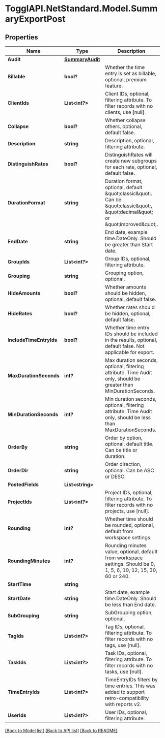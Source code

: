 # TogglAPI.NetStandard.Model.SummaryExportPost
## Properties

Name | Type | Description | Notes
------------ | ------------- | ------------- | -------------
**Audit** | [**SummaryAudit**](SummaryAudit.md) |  | [optional] 
**Billable** | **bool?** | Whether the time entry is set as billable, optional, premium feature. | [optional] 
**ClientIds** | **List&lt;int?&gt;** | Client IDs, optional, filtering attribute. To filter records with no clients, use [null]. | [optional] 
**Collapse** | **bool?** | Whether collapse others, optional, default false. | [optional] 
**Description** | **string** | Description, optional, filtering attribute. | [optional] 
**DistinguishRates** | **bool?** | DistinguishRates will create new subgroups for each rate, optional, default false. | [optional] 
**DurationFormat** | **string** | Duration format, optional, default \&quot;classic\&quot;. Can be \&quot;classic\&quot;, \&quot;decimal\&quot; or \&quot;improved\&quot;. | [optional] 
**EndDate** | **string** | End date, example time.DateOnly. Should be greater than Start date. | [optional] 
**GroupIds** | **List&lt;int?&gt;** | Group IDs, optional, filtering attribute. | [optional] 
**Grouping** | **string** | Grouping option, optional. | [optional] 
**HideAmounts** | **bool?** | Whether amounts should be hidden, optional, default false. | [optional] 
**HideRates** | **bool?** | Whether rates should be hidden, optional, default false. | [optional] 
**IncludeTimeEntryIds** | **bool?** | Whether time entry IDs should be included in the results, optional, default false. Not applicable for export. | [optional] 
**MaxDurationSeconds** | **int?** | Max duration seconds, optional, filtering attribute. Time Audit only, should be greater than MinDurationSeconds. | [optional] 
**MinDurationSeconds** | **int?** | Min duration seconds, optional, filtering attribute. Time Audit only, should be less than MaxDurationSeconds. | [optional] 
**OrderBy** | **string** | Order by option, optional, default title. Can be title or duration. | [optional] 
**OrderDir** | **string** | Order direction, optional. Can be ASC or DESC. | [optional] 
**PostedFields** | **List&lt;string&gt;** |  | [optional] 
**ProjectIds** | **List&lt;int?&gt;** | Project IDs, optional, filtering attribute. To filter records with no projects, use [null]. | [optional] 
**Rounding** | **int?** | Whether time should be rounded, optional, default from workspace settings. | [optional] 
**RoundingMinutes** | **int?** | Rounding minutes value, optional, default from workspace settings. Should be 0, 1, 5, 6, 10, 12, 15, 30, 60 or 240. | [optional] 
**StartTime** | **string** |  | [optional] 
**StartDate** | **string** | Start date, example time.DateOnly. Should be less than End date. | [optional] 
**SubGrouping** | **string** | SubGrouping option, optional. | [optional] 
**TagIds** | **List&lt;int?&gt;** | Tag IDs, optional, filtering attribute. To filter records with no tags, use [null]. | [optional] 
**TaskIds** | **List&lt;int?&gt;** | Task IDs, optional, filtering attribute. To filter records with no tasks, use [null]. | [optional] 
**TimeEntryIds** | **List&lt;int?&gt;** | TimeEntryIDs filters by time entries. This was added to support retro-compatibility with reports v2. | [optional] 
**UserIds** | **List&lt;int?&gt;** | User IDs, optional, filtering attribute. | [optional] 

[[Back to Model list]](../README.md#documentation-for-models) [[Back to API list]](../README.md#documentation-for-api-endpoints) [[Back to README]](../README.md)

